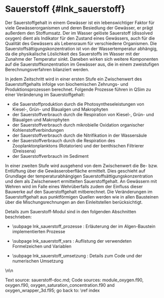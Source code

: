 Sauerstoff {#lnk_sauerstoff}
=========

Der Sauerstoffgehalt in einem Gewässer ist ein lebenswichtiger Faktor für viele 
Gewässerorganismen und deren Besiedlung der Gewässer, er prägt außerdem den 
Stoffumsatz. Der im Wasser gelöste Sauerstoff (dissolved oxygen) dient als 
Indikator für den Zustand eines Gewässers, auch für die Qualität des Gewässers 
als Lebensraum für verschiedene Organismen. 
Die Sauerstoffsättigungskonzentration ist von der Wassertemperatur abhängig, da 
die physikalische Löslichkeit des Sauerstoffs im Wasser mit der Zunahme der 
Temperatur sinkt. Daneben wirken sich weitere Komponenten auf die 
Sauerstoffkonzentration im Gewässer aus, die in einem zweistufigen 
Berechnungsverfahren bilanziert werden. 

In jedem Zeitschritt wird in einer ersten Stufe ein Zwischenwert des 
Sauerstoffgehalts infolge von biochemischen Zehrungs- und Produktionsprozessen 
berechnet. Folgende Prozesse führen in QSim zu einer Veränderung im 
Sauerstoffgehalt:

<!-- in Liste Links einfügen via * [Wort](\ref lnk_prozess); -->
* die Sauerstoffproduktion durch die Photosyntheseleistungen von 
  Kiesel-, Grün- und Blaualgen und Makrophyten
* der Sauerstoffverbrauch durch die Respiration von Kiesel-, Grün- und Blaualgen 
  und Makrophyten
* der Sauerstoffverbrauch durch mikrobielle Oxidation organischer 
  Kohlenstoffverbindungen 
* der Sauerstoffverbrauch durch die Nitrifikation in der Wassersäule
* der Sauerstoffverbrauch durch die Respiration des Zooplanktonplanktons 
  (Rotatorien) und der benthischen Filtrierer (Dreissena) 
* der Sauerstoffverbrauch im Sediment
<!-- früher noch in der Liste: Respiration HNF, der Baustein ist aber abgeschaltet -->

In einer zweiten Stufe wird ausgehend von dem Zwischenwert die Be- bzw. 
Entlüftung über die Gewässeroberfläche ermittelt. Dies geschieht auf Grundlage 
der temperaturabhängigen Sauerstoffsättigungskonzentration und dem als 
Zwischenwert ermittelten Sauerstoffgehalt. An Gewässern mit Wehren wird im Falle 
eines Wehrüberfalls zudem der Einfluss dieser Bauwerke auf den Sauerstoffgehalt 
mitberechnet. Die Veränderungen im Sauerstoffgehalt aus punktförmigen Quellen 
werden wie in allen Bausteinen über die Mischungsrechnungen an den 
Einleitstellen berücksichtigt.

Details zum Sauerstoff-Modul sind in den folgenden Abschnitten beschrieben:

- \subpage lnk_sauerstoff_prozesse : Erläuterung der im Algen-Baustein 
implementierten Prozesse 

- \subpage lnk_sauerstoff_vars : Auflistung der verwendeten Formelzeichen und Variablen 

- \subpage lnk_sauerstoff_umsetzung : Details zum Code und der numerischen Umsetzung 

\n\n 

Text source: sauerstoff-doc.md; Code sources: module_oxygen.f90, oxygen.f90, 
oxygen_saturation_concentration.f90 and oxygen_wrapper_3d.f95; 
go back to: \ref index
